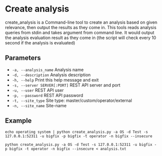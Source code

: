 Create analysis
===

create_analysis is a Command-line tool to create an analysis based on given relevance, then output the results as they come in.
This tools reads analysis queries from stdin and takes argument from command line. It would output the analysis
evaluation result as they come in (the script will check every 10 second if the analysis is evaluated)

Parameters
---
  * `-a, --analysis_name`         Analysis name
  * `-d, --description`           Analysis description
  * `-h, --help`                  Print this help message and exit
  * `-s, --server SERVER[:PORT]`  REST API server and port
  * `-u, --user`                  REST API user
  * `-p, --password`              REST API password
  * `-t, --site_type`             Site type: master/custom/operator/external
  * `-n, --site_name`             Site-name

Example
---
	echo operating system | python create_analysis.py -a OS -d Test -s 127.0.0.1:52311 -u bigfix -p bigfix -t operator -n bigfix --insecure

	python create_analysis.py -a OS -d Test -s 127.0.0.1:52311 -u bigfix -p bigfix -t operator -n bigfix --insecure < analysis.txt
